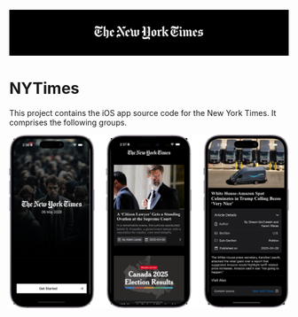 <p align="center">
     <img src="./assets/header.png" />
</p>

# NYTimes

This project contains the iOS app source code for the New York Times. It comprises the following groups. <br />

<div style="
    display: flex;
    align-items: center;
    justify-content: center;">
   <img src="./assets/screenshots.png" />
</div>
